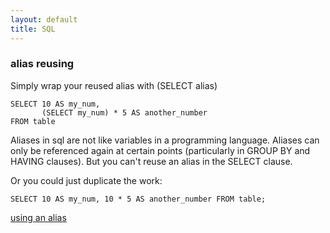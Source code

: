 ```yaml
---
layout: default
title: SQL
---
```



### alias reusing

Simply wrap your reused alias with (SELECT alias)

    SELECT 10 AS my_num, 
           (SELECT my_num) * 5 AS another_number
    FROM table

Aliases in sql are not like variables in a programming language. Aliases can only be referenced again at certain points (particularly in GROUP BY and HAVING clauses). But you can't reuse an alias in the SELECT clause. 

Or you could just duplicate the work:

    SELECT 10 AS my_num, 10 * 5 AS another_number FROM table;

[using an alias](http://stackoverflow.com/questions/2077475/using-an-alias-in-sql-calculations)

